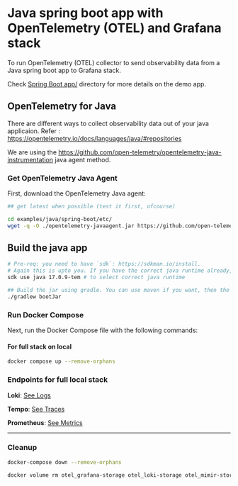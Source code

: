 # Java spring boot app with OpenTelemetry (OTEL) and Grafana stack

To run OpenTelemetry (OTEL) collector to send observability data from a Java spring boot app to Grafana stack.

Check [Spring Boot app/](app/) directory for more details on the demo app.

## OpenTelemetry for Java

There are different ways to collect observability data out of your java applicaion. Refer : <https://opentelemetry.io/docs/languages/java/#repositories>

We are using the <https://github.com/open-telemetry/opentelemetry-java-instrumentation> java agent method.

### Get OpenTelemetry Java Agent

First, download the OpenTelemetry Java agent:

```bash
## get latest when possible (test it first, ofcourse)

cd examples/java/spring-boot/etc/
wget -q -O ./opentelemetry-javaagent.jar https://github.com/open-telemetry/opentelemetry-java-instrumentation/releases/download/v2.4.0/opentelemetry-javaagent.jar
```

## Build the java app

```bash
# Pre-req: you need to have `sdk`: https://sdkman.io/install. 
# Again this is upto you. If you have the correct java runtime already, feel free to move to the build part.
sdk use java 17.0.9-tem # to select correct java runtime

## Build the jar using gradle. You can use maven if you want, then the path to the jar needs to be updated in the Dockerfile
./gradlew bootJar
```

### Run Docker Compose

Next, run the Docker Compose file with the following commands:

#### For full stack on local

```bash
docker compose up --remove-orphans
```

### Endpoints for full local stack

**Loki**: [See Logs](http://localhost:3000/explore?schemaVersion=1&panes=%7B%221bi%22:%7B%22datasource%22:%22loki%22,%22queries%22:%5B%7B%22refId%22:%22A%22,%22expr%22:%22%7Bexporter%3D%5C%22OTLP%5C%22%7D%20%7C%3D%20%60%60%20%7C%20json%22,%22queryType%22:%22range%22,%22datasource%22:%7B%22type%22:%22loki%22,%22uid%22:%22loki%22%7D,%22editorMode%22:%22builder%22%7D%5D,%22range%22:%7B%22from%22:%22now-1h%22,%22to%22:%22now%22%7D%7D%7D&orgId=1)

**Tempo**: [See Traces](http://localhost:3000/explore?schemaVersion=1&panes=%7B%22xkp%22:%7B%22datasource%22:%22tempo%22,%22queries%22:%5B%7B%22refId%22:%22A%22,%22datasource%22:%7B%22type%22:%22tempo%22,%22uid%22:%22tempo%22%7D,%22queryType%22:%22traceqlSearch%22,%22limit%22:20,%22tableType%22:%22traces%22,%22filters%22:%5B%7B%22id%22:%224112063b%22,%22operator%22:%22%3D%22,%22scope%22:%22span%22%7D%5D%7D%5D,%22range%22:%7B%22from%22:%22now-1h%22,%22to%22:%22now%22%7D%7D%7D&orgId=1)

**Prometheus**: [See Metrics](http://localhost:3000/explore?schemaVersion=1&panes=%7B%22vtd%22:%7B%22datasource%22:%22prometheus%22,%22queries%22:%5B%7B%22refId%22:%22A%22,%22expr%22:%22application_ready_time_seconds%22,%22range%22:true,%22instant%22:true,%22datasource%22:%7B%22type%22:%22prometheus%22,%22uid%22:%22prometheus%22%7D,%22editorMode%22:%22builder%22,%22legendFormat%22:%22__auto%22,%22useBackend%22:false,%22disableTextWrap%22:false,%22fullMetaSearch%22:false,%22includeNullMetadata%22:true%7D%5D,%22range%22:%7B%22from%22:%22now-1h%22,%22to%22:%22now%22%7D%7D%7D&orgId=1)

---

### Cleanup

```bash
docker-compose down --remove-orphans

docker volume rm otel_grafana-storage otel_loki-storage otel_mimir-storage otel_minio-data otel_prometheus-data otel_tempo-storage
```


